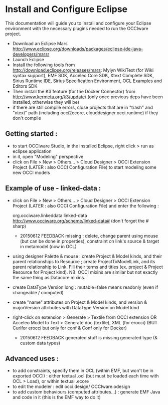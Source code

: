 Install and Configure Eclipse
=============================
This documentation will guide you to install and configure your Eclipse environment with the necessary plugins needed to run the OCCIware project.

* Download an Eclipse Mars http://www.eclipse.org/downloads/packages/eclipse-ide-java-developers/marsr
* Launch Eclipse 
* Install the following tools from http://download.eclipse.org/releases/mars: Mylyn WikiText (for Wiki syntax support), EMF SDK, Acceleo Core SDK, Xtext Complete SDK, Sirius Runtime IDE, Sirius Specification Environment, OCL Examples and Editors SDK
* Then install the K3 feature (for the Docker Connector) from http://www.kermeta.org/k3/update/ (only once previous deps have been installed, otherwise they will be)
* if there are still compile errors, close projects that are in "trash" and "xtext" path (including occi2ecore, clouddesigner.occi.runtime) if they don't compile

Getting started :
-----------------
* to start OCCIware Studio, in the installed Eclipse, right click > run as eclipse application
* in it, open "Modeling" perspective
* click on File > New > Others... > Cloud Designer > OCCI Extension Project (LATER : also OCCI Configuration File) to start modeling some new OCCI models

Example of use - linked-data :
------------------------------
* click on File > New > Others... > Cloud Designer > OCCI Extension Project (LATER : also OCCI Configuration File) and enter the following :

    org.occiware.linkeddata
    linked-data
    http://www.occiware.org/scheme/linked-data# (don't forget the # sharp)

   * 20150612 FEEDBACK missing : delete, change parent using mouse (but can be done in properties), constraint on link's source & target in metamodel (now in OCL)

* using designer Palette & mouse : create Project & Model kinds, and their parent relationships to Resource ; create ProjectToModelLink, and its parent relationship to Link. Fill their terms and titles (ex. project & Project Resource for Project kind). NB. OCCI mixins are similar but not exactly the same thing as Datacore mixins.
* create DataType Version long : mutable=false means readonly (even if changeable / computed)
* create "name" attributes on Project & Model kinds, and version & majorVersion attributes with DataType Version on Model kind
* right-click on extension > Generate > Textile from OCCI extension OR Acceleo Model to Text > Generate doc (textile), XML (for erocci) (BUT Curlfor erocci but only for conf & Conf only for Docker)
   * 20150612 FEEDBACK generated stuff is missing generated type (& custom data types)

Advanced uses :
---------------
* to add constraints, specify them in OCL (within EMF, but won't be in exported OCCI) : either textual .ocl (but must be loaded each time with OCL > Load), or within textual .ecore
* to edit the modeler : edit occi.design/ OCCIware.odesign
* to add custom behaviours (computed attributes...) : generate EMF Java and code in it (this is the EMF way to do it)


